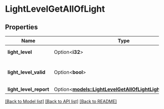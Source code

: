# LightLevelGetAllOfLight

## Properties

Name | Type | Description | Notes
------------ | ------------- | ------------- | -------------
**light_level** | Option<**i32**> | Deprecated. Moved to light_level_report/light_level | [optional]
**light_level_valid** | Option<**bool**> | Deprecated. Indication whether the value presented in light_level is valid | [optional]
**light_level_report** | Option<[**models::LightLevelGetAllOfLightLightLevelReport**](LightLevelGet_allOf_light_light_level_report.md)> |  | [optional]

[[Back to Model list]](../README.md#documentation-for-models) [[Back to API list]](../README.md#documentation-for-api-endpoints) [[Back to README]](../README.md)


